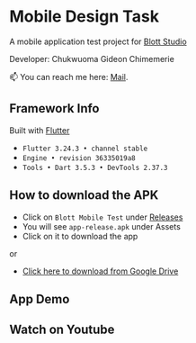 # Mobile Design Task

A mobile application test project for [Blott Studio](https://www.blott.studio/)

Developer: Chukwuoma Gideon Chimemerie

📫 You can reach me here: [Mail](mailto:gideon.dart@gmail.com).

## Framework Info

Built with [Flutter](https://flutter.dev)

- `Flutter 3.24.3 • channel stable`
- `Engine • revision 36335019a8`
- `Tools • Dart 3.5.3 • DevTools 2.37.3`

## How to download the APK

- Click on `Blott Mobile Test` under [Releases](https://github.com/egideons/blott_mobile_test/releases)
- You will see `app-release.apk` under Assets
- Click on it to download the app

or

- [Click here to download from Google Drive](https://drive.google.com/file/d/1U7FZDKb2EPT8kO0O8arxuecicEeJsJKX/view?usp=drivesdk)

## App Demo

<!--
[![Demo video](https://raw.githubusercontent.com/egideons/busha_mobile_design_task/main/assets/icons/png/dark_app_icon.png)](https://raw.githubusercontent.com/egideons/busha_mobile_design_task/main/demo/app_demo.mp4) -->

## Watch on Youtube

<!-- [![Watch the video](https://raw.githubusercontent.com/egideons/busha_mobile_design_task/main/assets/icons/png/dark_app_icon.png)](https://youtu.be/v2B9cFBR64g?si=QPm1fOU5XFFLEHt5) -->
